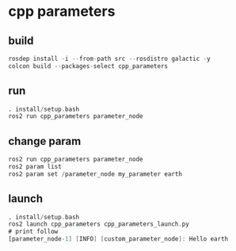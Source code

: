 # cpp parameters

## build
```asm
rosdep install -i --from-path src --rosdistro galactic -y
colcon build --packages-select cpp_parameters
```

## run

```asm
. install/setup.bash
ros2 run cpp_parameters parameter_node
```

## change param
```asm
ros2 run cpp_parameters parameter_node
ros2 param list
ros2 param set /parameter_node my_parameter earth
```

## launch
```asm
. install/setup.bash
ros2 launch cpp_parameters cpp_parameters_launch.py
# print follow
[parameter_node-1] [INFO] [custom_parameter_node]: Hello earth
```